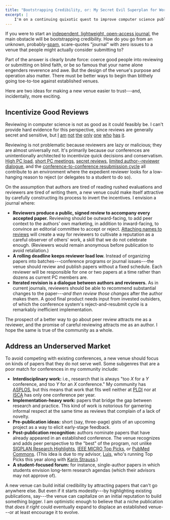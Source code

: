 ```yaml
---
title: "Bootstrapping Credibility, or: My Secret Evil Superplan for World Domination"
excerpt: |
    I'm on a continuing quixotic quest to improve computer science publishing. Here's my top-secret plan for launching a new publication venue that necessarily starts from zero credibility. It's a two-pronged evil plan: first, incentivize good reviews, and second, address an underserved market.
---
```

If you were to start an [independent, lightweight, open-access journal][journals], the main obstacle will be bootstrapping credibility. How do you go from an unknown, probably-[spam][multiconference], scare-quotes "journal" with zero issues to a venue that people might actually consider submitting to?

[multiconference]: http://en.wikipedia.org/wiki/World_Multiconference_on_Systemics,_Cybernetics_and_Informatics
[journals]: {{site.base}}/blog/newjournals.html

Part of the answer is clearly brute force: coerce good people into reviewing or submitting on blind faith, or be so famous that your name alone engenders reverence and awe. But the design of the venue's purpose and operation also matter. There must be better ways to begin than blithely going toe-to-toe against established venues.

Here are two ideas for making a new venue easier to trust---and, incidentally, more exciting.

## Incentivize Good Reviews

Reviewing in computer science is not as good as it could feasibly be.
I can't provide hard evidence for this perspective, since reviews are generally secret and sensitive, but [I](http://cacm.acm.org/blogs/blog-cacm/123611-the-nastiness-problem-in-computer-science/fulltext) [am](http://portal.acm.org/citation.cfm?id=1462581) [not](http://www.sigcomm.org/sites/default/files/SIGCOMM%2009%20Comm%20FB.pdf) [the](http://cacm.acm.org/blogs/blog-cacm/100284-how-should-peer-review-evolve/fulltext) [only](http://ccr.sigcomm.org/online/files/p3-v41n3ed-keshav-editorial.pdf) [one][anderson] [who](http://pages.cs.wisc.edu/~naughton/naughtonicde.pptx) [has](http://www.annemergmed.com/article/S0196-0644%2810%2901266-7/abstract) [it][fortnow].

Reviewing is not problematic because reviewers are lazy or malicious; they are almost universally not. It's primarily because our conferences are unintentionally architected to incentivize quick decisions and conservatism. [High PC load][regehr], [short PC meetings][fortnow], [secret reviews][crowcroft], [limited author--reviewer dialogue][godfrey], and the [conference-to-conference resubmission cycle][anderson] all contribute to an environment where the expedient reviewer looks for a low-hanging reason to reject (or delegates to a student to do so).

[regehr]: http://blog.regehr.org/archives/306
[godfrey]: http://youinfinitesnake.blogspot.com/2011/08/whats-wrong-with-computer-science.html
[fortnow]: http://cacm.acm.org/magazines/2009/8/34492-viewpoint-time-for-computer-science-to-grow-up/fulltext
[anderson]: http://www.pgbovine.net/PhD-memoir/anderson-09.pdf
[crowcroft]: https://www.usenix.org/legacy/event/wowcs08/tech/full_papers/crowcroft/crowcroft.pdf

On the assumption that authors are tired of reading rushed evaluations and reviewers are tired of writing them, a new venue could make itself attractive by carefully constructing its process to invert the incentives. I envision a journal where:

* **Reviewers produce a public, signed review to accompany every accepted paper.** Reviewing should be outward-facing, to add peer context to the authors' own marketing, in addition to inward-facing, to convince an editorial committee to accept or reject. [Attaching names to reviews][open review] will create a way for reviewers to cultivate a reputation as a careful observer of others' work, a skill that we do not celebrate enough. (Reviewers would remain anonymous before publication to avoid retaliation.)
* **A rolling deadline keeps reviewer load low.** Instead of organizing papers into batches---conference programs or journal issues---the venue should review and publish papers without a fixed schedule. Each reviewer will be responsible for one or two papers at a time rather than dozens as current PC members are.
* **Iterated revision is a dialogue between authors and reviewers.** As in current journals, reviewers should be able to recommend substantial changes to the paper---*and then review those changes* after the author makes them. A good final product needs input from invested outsiders, of which the conference system's reject-and-resubmit cycle is a remarkably inefficient implementation.

[open review]: http://blog.f1000research.com/2014/05/21/what-is-open-peer-review/

The prospect of a better way to go about peer review attracts me as a reviewer, and the promise of careful reviewing attracts me as an author. I hope the same is true of the community as a whole.

## Address an Underserved Market

To avoid competing with existing conferences, a new venue should focus on kinds of papers that they do not serve well. Some subgenres that are a poor match for conferences in my community include:

* **Interdisciplinary work:** i.e., research that is always "too *X* for a *Y* conference, and too *Y* for an *X* conference." My community has [ASPLOS][], but this means that work that fits well neither at [PLDI][] nor at [ISCA][] has only one conference per year.
* **Implementation-heavy work:** papers that bridge the gap between research and practice. This kind of work is notorious for garnering informal respect at the same time as reviews that complain of a lack of novelty.
* **Pre-publication ideas:** short (say, three-page) gists of an upcoming project as a way to elicit early-stage feedback.
* **Post-publication recognition:** authors nominate papers that have already appeared in an established conference. The venue recognizes and adds peer perspective to the "best" of the program, not unlike [SIGPLAN Research Highlights][], [IEEE MICRO Top Picks][], or [PubMed Commons][]. (This idea is due to my advisor, [Luis][], who's running Top Picks this year along with [Karin Strauss][].)
* **A student-focused forum:** for instance, single-author papers in which students envision long-term research agendas (which their advisors may not approve of).

[PubMed Commons]: http://www.ncbi.nlm.nih.gov/pubmedcommons
[SIGPLAN Research Highlights]: http://www.sigplan.org/Highlights/
[IEEE MICRO Top Picks]: https://sites.google.com/site/ieeemicro/call-for-papers/cfp---top-picks-2015-1
[Karin Strauss]: http://research.microsoft.com/en-us/people/kstrauss/
[Luis]: http://homes.cs.washington.edu/~luisceze/
[PLDI]: http://conf.researchr.org/home/pldi2015
[ISCA]: http://www.ece.cmu.edu/calcm/isca2015/
[ASPLOS]: http://asplos15.bilkent.edu.tr

A new venue can build initial credibility by attracting papers that can't go anywhere else. But even if it starts modestly---by highlighting existing publications, say---the venue can capitalize on an initial reputation to build something bigger. I am optimistic enough to believe that a niche publication that *does it right* could eventually expand to displace an established venue---or at least encourage it to evolve.

